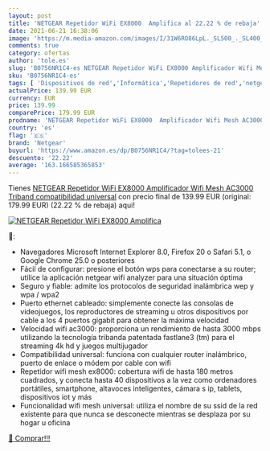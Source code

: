 ```yaml
---
layout: post
title: 'NETGEAR Repetidor WiFi EX8000  Amplifica al 22.22 % de rebaja'
date: 2021-06-21 16:38:06
image: 'https://m.media-amazon.com/images/I/31W6RO86LpL._SL500_._SL400_.jpg'
comments: true
category: ofertas
author: 'tole.es'
slug: 'B0756NR1C4-es NETGEAR Repetidor WiFi EX8000 Amplificador Wifi Mesh...'
sku: 'B0756NR1C4-es'
tags: [ 'Dispositivos de red','Informática','Repetidores de red','netgear','wifi', ]
actualPrice: 139.99 EUR
currency: EUR
price: 139.99
comparePrice: 179.99 EUR
prodname: 'NETGEAR Repetidor WiFi EX8000  Amplificador Wifi Mesh AC3000 Triband  compatibilidad universal'
country: 'es'
flag: '🇪🇸'
brand: 'Netgear'
buyurl: 'https://www.amazon.es/dp/B0756NR1C4/?tag=tolees-21'
descuento: '22.22'
average: '163.166585365853'
---
```


Tienes [NETGEAR Repetidor WiFi EX8000  Amplificador Wifi Mesh AC3000 Triband  compatibilidad universal](https://www.amazon.es/dp/B0756NR1C4/?tag=tolees-21) con precio final de  139.99 EUR (original: 179.99 EUR) (22.22 %  de rebaja) aqui!

[![NETGEAR Repetidor WiFi EX8000  Amplifica](https://m.media-amazon.com/images/I/31W6RO86LpL._SL500_._SL400_.jpg)](https://www.amazon.es/dp/B0756NR1C4/?tag=tolees-21)

🔎:

- Navegadores Microsoft Internet Explorer 8.0, Firefox 20 o Safari 5.1, o Google Chrome 25.0 o posteriores
- Fácil de configurar: presione el botón wps para conectarse a su router; utilice la aplicación netgear wifi analyzer para una situación óptima
- Seguro y fiable: admite los protocolos de seguridad inalámbrica wep y wpa / wpa2
- Puerto ethernet cableado: simplemente conecte las consolas de videojuegos, los reproductores de streaming u otros dispositivos por cable a los 4 puertos gigabit para obtener la máxima velocidad
- Velocidad wifi ac3000: proporciona un rendimiento de hasta 3000 mbps utilizando la tecnología tribanda patentada fastlane3 (tm) para el streaming 4k hd y juegos multijugador
- Compatibilidad universal: funciona con cualquier router inalámbrico, puerto de enlace o módem por cable con wifi
- Repetidor wifi mesh ex8000: cobertura wifi de hasta 180 metros cuadrados, y conecta hasta 40 dispositivos a la vez como ordenadores portátiles, smartphone, altavoces inteligentes, cámara s ip, tablets, dispositivos iot y más
- Funcionalidad wifi mesh universal: utiliza el nombre de su ssid de la red existente para que nunca se desconecte mientras se desplaza por su hogar u oficina

[🛒 Comprar!!!](https://www.amazon.es/dp/B0756NR1C4/?tag=tolees-21)
